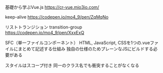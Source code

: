 基礎から学ぶVue.js
https://cr-vue.mio3io.com/

keep-alive
https://codepen.io/mo4_9/pen/ZqMqNo

リストトランジション
transition-group
https://codepen.io/mo4_9/pen/XxxExQ

SFC（単一ファイルコンポーネント）
HTML, JavaScript, CSSを1つの.vueファイルにまとめて記述する仕組み
独自の仕様のためプレーンなJSにビルドする必要がある

スタイルはスコープ付き
同一のクラス名でも衝突することがなくなる